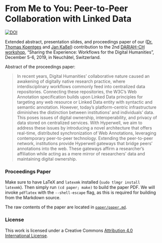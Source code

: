 # From Me to You: Peer-to-Peer Collaboration with Linked Data

[![DOI](https://zenodo.org/badge/206756297.svg)](https://zenodo.org/badge/latestdoi/206756297)

Extended abstract, presentation slides, and proceedings paper of our ([Dr. Thomas Koentges](http://thomaskoentges.io/) and [Jan Kaßel](https://kassel.works/)) contribution to the 2nd [DARIAH-CH workshop](https://dariah-ch-ws19.sciencesconf.org/resource/page/id/2), “Sharing the Experience: Workflows for the Digital Humanities”, December 5-6, 2019, in Neuchâtel, Switzerland. 

Abstract of the proceedings paper:
> In recent years, Digital Humanities’ collaborative nature caused an awakening of digitally native research practice, where interdisciplinary workflows commonly feed into centralized data repositories. Connecting these repositories, the W3C’s Web Annotation specification builds upon Linked Data principles for targeting any web resource or Linked Data entity with syntactic and semantic annotation. However, today’s platform-centric infrastructure diminishes the distinction between institutions’ and individuals’ data. This poses issues of digital ownership, interoperability, and privacy of data stored on centralized services. With Hyperwell, we aim to address these issues by introducing a novel architecture that offers real-time, distributed synchronization of Web Annotations, leveraging contemporary peer-to-peer technology. Extending the peer-to-peer network, institutions provide Hyperwell gateways that bridge peers’ annotations into the web. These gateways affirm a researcher’s affiliation while acting as a mere mirror of researchers’ data and maintaining digital ownership.

### Proceedings Paper

Make sure to have LaTeX and `latexmk` installed (`sudo tlmgr install latexmk`). Then simply run `(cd paper; make)` to build the paper PDF. We will invoke `pdflatex` with the `--shell-escape` flag, as this is required for building from the Markdown source.

The raw contents of the paper are located in [`paper/paper.md`](paper/paper.md).

### License

This work is licensed under a Creative Commons [Attribution 4.0 International License](https://creativecommons.org/licenses/by/4.0/).

